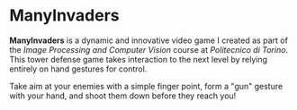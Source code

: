 # ManyInvaders

**ManyInvaders** is a dynamic and innovative video game I created as part of the *Image Processing and Computer Vision* course at *Politecnico di Torino*. This tower defense game takes interaction to the next level by relying entirely on hand gestures for control.

Take aim at your enemies with a simple finger point, form a "gun" gesture with your hand, and shoot them down before they reach you!

